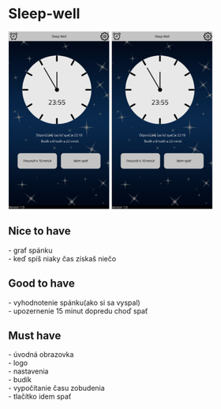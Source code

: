 <h1>Sleep-well</h1>


<div class="align-center">
<img src="https://github.com/Ondrejmuran4691/Sleep-well/blob/main/Capture.PNG" alt="obrazok" width="205" height="360">
<img src="https://github.com/Ondrejmuran4691/Sleep-well/blob/main/Capture.PNG" alt="obrazok" width="205" height="360">
</div>


<h2>Nice to have</h2>
- graf spánku<br>
- keď spíš niaky čas získaš niečo
<h2>Good to have</h2>
- vyhodnotenie spánku(ako si sa vyspal)<br>
- upozernenie 15 minut dopredu choď spať
<h2>Must have</h2>
- úvodná obrazovka<br>
- logo<br>
- nastavenia<br>
- budík<br>
- vypočítanie času zobudenia<br>
- tlačítko idem spať
